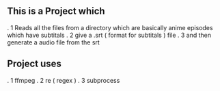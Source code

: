 ## This is a Project which

. 1 Reads all the files from a directory which are basically anime episodes which have subtitals
. 2 give a .srt ( format for subtitals ) file 
. 3 and then generate a audio file from the srt 

## Project uses 

. 1 ffmpeg 
. 2 re ( regex )
. 3 subprocess
